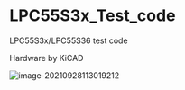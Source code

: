 # LPC55S3x_Test_code
LPC55S3x/LPC55S36 test code



Hardware by KiCAD

![image-20210928113019212](C:\Users\nxp58695\AppData\Roaming\Typora\typora-user-images\image-20210928113019212.png)

